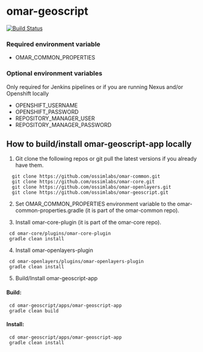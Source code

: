 # omar-geoscript

[![Build Status](https://jenkins.radiantbluecloud.com/buildStatus/icon?job=omar-geoscript-dev)]()

### Required environment variable
- OMAR_COMMON_PROPERTIES

### Optional environment variables
Only required for Jenkins pipelines or if you are running Nexus and/or Openshift locally

- OPENSHIFT_USERNAME
- OPENSHIFT_PASSWORD
- REPOSITORY_MANAGER_USER
- REPOSITORY_MANAGER_PASSWORD

## How to build/install omar-geoscript-app locally

1. Git clone the following repos or git pull the latest versions if you already have them.
```
  git clone https://github.com/ossimlabs/omar-common.git
  git clone https://github.com/ossimlabs/omar-core.git
  git clone https://github.com/ossimlabs/omar-openlayers.git
  git clone https://github.com/ossimlabs/omar-geoscript.git
```

2. Set OMAR_COMMON_PROPERTIES environment variable to the omar-common-properties.gradle (it is part of the omar-common repo).

3. Install omar-core-plugin (it is part of the omar-core repo).
```
 cd omar-core/plugins/omar-core-plugin
 gradle clean install
```

4. Install omar-openlayers-plugin
```
 cd omar-openlayers/plugins/omar-openlayers-plugin
 gradle clean install
```

5. Build/Install omar-geoscript-app
#### Build:
```
 cd omar-geoscript/apps/omar-geoscript-app
 gradle clean build
 ```
#### Install:
```
 cd omar-geoscript/apps/omar-geoscript-app
 gradle clean install
```
